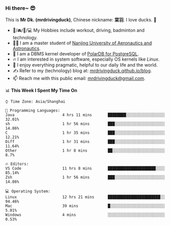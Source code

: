 ### Hi there~ 😎

This is **Mr Dk. (mrdrivingduck)**, Chinese nickname: **棠羽**. I love ducks. 🦆

- 💪/🚘/🏸/💻 My Hobbies include workout, driving, badminton and technology.
- 👨‍🎓 I am a master student of [Nanjing University of Aeronautics and Astronautics](https://en.wikipedia.org/wiki/Nanjing_University_of_Aeronautics_and_Astronautics).
- 🍊 I am a DBMS kernel developer of [PolarDB for PostgreSQL](https://github.com/ApsaraDB/PolarDB-for-PostgreSQL).
- 🔥 I am interested in system software, especially OS kernels like *Linux*.
- 🔧 I enjoy everything pragmatic, helpful to our daily life and the world.
- ✍ Refer to my (technology) blog at: [mrdrivingduck.github.io/blog](https://www.mrdrivingduck.cn/blog/#/).
- 📫 Reach me with this public email: [mrdrivingduck@gmail.com](mailto:mrdrivingduck@gmail.com).

<!--START_SECTION:waka-->
📊 **This Week I Spent My Time On** 

```text
⌚︎ Time Zone: Asia/Shanghai

💬 Programming Languages: 
Java                     4 hrs 11 mins       ████████░░░░░░░░░░░░░░░░░   32.01% 
sh                       1 hr 56 mins        ███░░░░░░░░░░░░░░░░░░░░░░   14.86% 
C                        1 hr 35 mins        ███░░░░░░░░░░░░░░░░░░░░░░   12.21% 
Diff                     1 hr 31 mins        ███░░░░░░░░░░░░░░░░░░░░░░   11.64% 
Other                    1 hr 8 mins         ██░░░░░░░░░░░░░░░░░░░░░░░   8.7%

🔥 Editors: 
VS Code                  11 hrs 8 mins       █████████████████████░░░░   85.14% 
Zsh                      1 hr 56 mins        ███░░░░░░░░░░░░░░░░░░░░░░   14.86%

💻 Operating System: 
Linux                    12 hrs 21 mins      ███████████████████████░░   94.46% 
Mac                      39 mins             █░░░░░░░░░░░░░░░░░░░░░░░░   5.01% 
Windows                  4 mins              ░░░░░░░░░░░░░░░░░░░░░░░░░   0.53%

```


<!--END_SECTION:waka-->

<!-- ![Mr Dk.'s GitHub Stats](https://github-readme-stats.vercel.app/api?username=mrdrivingduck&count_private&show_icons=true&theme=buefy) -->

<!-- ![Most Used Languages](https://github-readme-stats.vercel.app/api/top-langs/?username=mrdrivingduck&exclude_repo=mips32-CPU,snort-tcp-socket&theme=buefy&layout=compact&langs_count=10) -->


<!--
**mrdrivingduck/mrdrivingduck** is a ✨ _special_ ✨ repository because its `README.md` (this file) appears on your GitHub profile.

Here are some ideas to get you started:

- 🔭 I’m currently working on ...
- 🌱 I’m currently learning ...
- 👯 I’m looking to collaborate on ...
- 🤔 I’m looking for help with ...
- 💬 Ask me about ...
- 📫 How to reach me: ...
- 😄 Pronouns: ...
- ⚡ Fun fact: ...
-->
